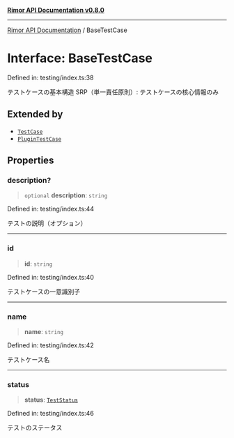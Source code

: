 [**Rimor API Documentation v0.8.0**](../README.md)

***

[Rimor API Documentation](../globals.md) / BaseTestCase

# Interface: BaseTestCase

Defined in: testing/index.ts:38

テストケースの基本構造
SRP（単一責任原則）: テストケースの核心情報のみ

## Extended by

- [`TestCase`](TestCase.md)
- [`PluginTestCase`](PluginTestCase.md)

## Properties

### description?

> `optional` **description**: `string`

Defined in: testing/index.ts:44

テストの説明（オプション）

***

### id

> **id**: `string`

Defined in: testing/index.ts:40

テストケースの一意識別子

***

### name

> **name**: `string`

Defined in: testing/index.ts:42

テストケース名

***

### status

> **status**: [`TestStatus`](../type-aliases/TestStatus.md)

Defined in: testing/index.ts:46

テストのステータス
